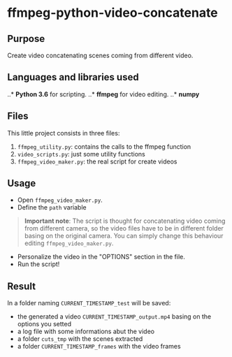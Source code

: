 # ffmpeg-python-video-concatenate

Purpose
------
Create video concatenating scenes coming from different video.

Languages and libraries used
------
..* __Python 3.6__ for scripting.
..* __ffmpeg__ for video editing.
..* __numpy__ 

Files
------
This little project consists in three files:
1. `ffmpeg_utility.py`: contains the calls to the ffmpeg function
2. `video_scripts.py`: just some utility functions
3. `ffmpeg_video_maker.py`: the real script for create videos

Usage
------

- Open `ffmpeg_video_maker.py`.
- Define the `path` variable 
> __Important note__: The script is thought for concatenating video coming from different camera, so the video files have to be in different folder basing on the original camera. You can simply change this behaviour editing `ffmpeg_video_maker.py`.
- Personalize the video in the "OPTIONS" section in the file.
- Run the script!

Result
------
In a folder naming `CURRENT_TIMESTAMP_test` will be saved:
- the generated a video `CURRENT_TIMESTAMP_output.mp4` basing on the options you setted
- a log file with some informations abut the video
- a folder `cuts_tmp` with the scenes extracted
- a folder `CURRENT_TIMESTAMP_frames` with the video frames